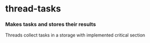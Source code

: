 # thread-tasks
### Makes tasks and stores their results 

Threads collect tasks in a storage with implemented critical section

